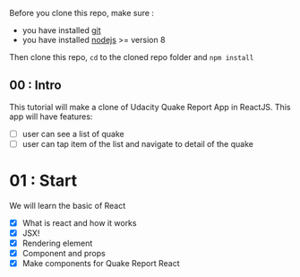 Before you clone this repo, make sure :
- you have installed [git](https://git-scm.com/)
- you have installed [nodejs](https://nodejs.org/en/) >= version 8 

Then clone this repo, `cd` to the cloned repo folder and `npm install`

## 00 : Intro
This tutorial will make a clone of Udacity Quake Report App in ReactJS. 
This app will have features:
- [ ] user can see a list of quake
- [ ] user can tap item of the list and navigate to detail of the quake

# 01 : Start
We will learn the basic of React 
- [x] What is react and how it works
- [x] JSX!
- [x] Rendering element
- [x] Component and props
- [x] Make components for Quake Report React
